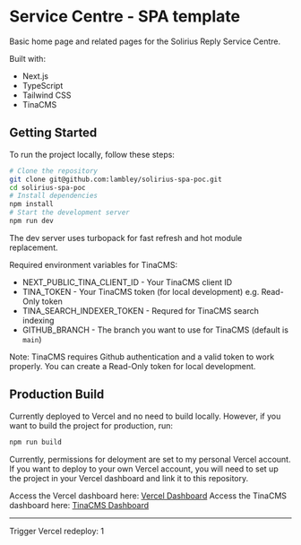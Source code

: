 # Service Centre - SPA template

Basic home page and related pages for the Solirius Reply Service Centre.

Built with:
- Next.js
- TypeScript
- Tailwind CSS
- TinaCMS

## Getting Started

To run the project locally, follow these steps:
```bash
# Clone the repository
git clone git@github.com:lambley/solirius-spa-poc.git
cd solirius-spa-poc
# Install dependencies
npm install
# Start the development server
npm run dev
```

The dev server uses turbopack for fast refresh and hot module replacement.

Required environment variables for TinaCMS:
- NEXT_PUBLIC_TINA_CLIENT_ID - Your TinaCMS client ID
- TINA_TOKEN - Your TinaCMS token (for local development) e.g. Read-Only token
- TINA_SEARCH_INDEXER_TOKEN - Requred for TinaCMS search indexing
- GITHUB_BRANCH - The branch you want to use for TinaCMS (default is `main`)

Note: TinaCMS requires Github authentication and a valid token to work properly. You can create a Read-Only token for local development.

## Production Build

Currently deployed to Vercel and no need to build locally. However, if you want to build the project for production, run:
```bash
npm run build
```

Currently, permissions for deloyment are set to my personal Vercel account. If you want to deploy to your own Vercel account, you will need to set up the project in your Vercel dashboard and link it to this repository.

Access the Vercel dashboard here: [Vercel Dashboard](https://vercel.com/dashboard/lambley/solirius-spa-poc)
Access the TinaCMS dashboard here: [TinaCMS Dashboard](https://solirius-spa-poc.vercel.app/admin)

---
Trigger Vercel redeploy: 1
